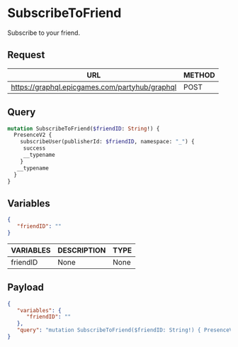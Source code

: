 # SubscribeToFriend

Subscribe to your friend.

## Request
| URL | METHOD |
| - | - |
| https://graphql.epicgames.com/partyhub/graphql | POST |

## Query
```graphql
mutation SubscribeToFriend($friendID: String!) {
  PresenceV2 {
    subscribeUser(publisherId: $friendID, namespace: "_") {
     success
     __typename
    }
   __typename
  }
}
```

## Variables
```json
{
   "friendID": ""
}
```
| VARIABLES | DESCRIPTION | TYPE |
| - | - | - |
| friendID | None | None |

## Payload
```json
{
   "variables": {
      "friendID": ""
   },
   "query": "mutation SubscribeToFriend($friendID: String!) { PresenceV2 { __typename subscribeUser(namespace: \"_\", publisherId: $friendID) { __typename success } } }"
}
```